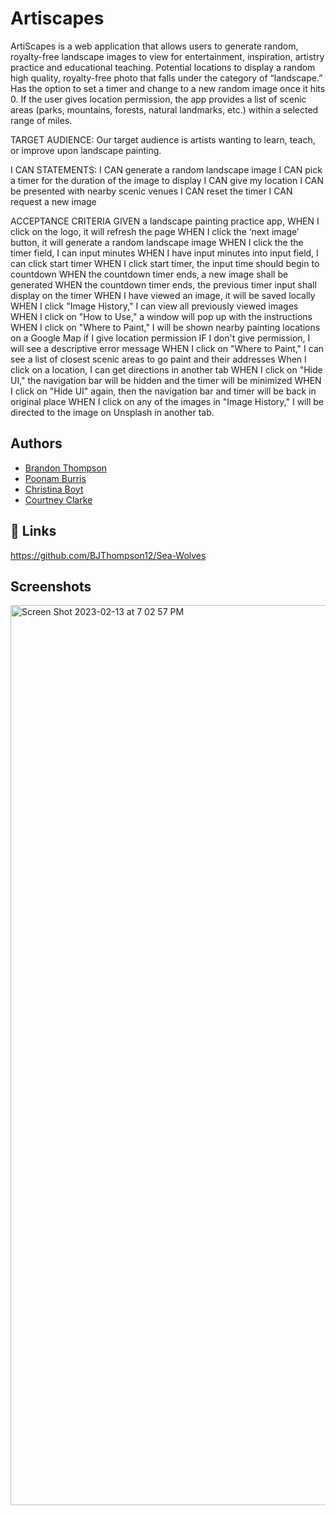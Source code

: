 # Artiscapes

ArtiScapes is a web application that allows users to generate random, royalty-free landscape images to view for entertainment, inspiration, artistry practice and educational teaching. Potential locations to display a random high quality, royalty-free photo that falls under the category of “landscape.”
Has the option to set a timer and change to a new random image once it hits 0.
If the user gives location permission, the app provides a list of scenic areas (parks, mountains, forests, natural landmarks, etc.) within a selected range of miles.

TARGET AUDIENCE:
Our target audience is artists wanting to learn, teach, or improve upon landscape painting.

I CAN STATEMENTS:
I CAN generate a random landscape image
I CAN pick a timer for the duration of the image to display
I CAN give my location
I CAN be presented with nearby scenic venues
I CAN reset the timer
I CAN request a new image

ACCEPTANCE CRITERIA
GIVEN a landscape painting practice app,
WHEN I click on the logo, it will refresh the page
WHEN I click the ‘next image’ button, it will generate a random landscape image
WHEN I click the the timer field, I can input minutes
WHEN I have input minutes into input field, I can click start timer
WHEN I click start timer, the input time should begin to countdown
WHEN the countdown timer ends, a new image shall be generated
WHEN the countdown timer ends, the previous timer input shall display on the timer
WHEN I have viewed an image, it will be saved locally
WHEN I click "Image History," I can view all previously viewed images
WHEN I click on "How to Use," a window will pop up with the instructions
WHEN I click on "Where to Paint," I will be shown nearby painting locations on a Google Map if I give location permission
IF I don't give permission, I will see a descriptive error message
WHEN I click on "Where to Paint," I can see a list of closest scenic areas to go paint and their addresses
When I click on a location, I can get directions in another tab
WHEN I click on "Hide UI," the navigation bar will be hidden and the timer will be minimized
WHEN I click on "Hide UI" again, then the navigation bar and timer will be back in original place
WHEN I click on any of the images in "Image History," I will be directed to the image on Unsplash in another tab.

## Authors

- [Brandon Thompson](https://github.com/BJThompson12)
- [Poonam Burris](https://github.com/PoonamBurris)
- [Christina Boyt](https://github.com/CKBoytGT)
- [Courtney Clarke](https://github.com/nouriyin)

## 🔗 Links

https://github.com/BJThompson12/Sea-Wolves

## Screenshots

<img width="1440" alt="Screen Shot 2023-02-13 at 7 02 57 PM" src="https://user-images.githubusercontent.com/120152523/218602334-53c0b2b7-1b99-4b84-a823-865f604cfb23.png">


